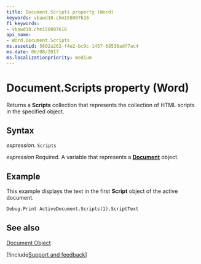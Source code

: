 ```yaml
---
title: Document.Scripts property (Word)
keywords: vbawd10.chm158007616
f1_keywords:
- vbawd10.chm158007616
api_name:
- Word.Document.Scripts
ms.assetid: 5602a262-f4e2-bc9c-1457-68536adf7ac4
ms.date: 06/08/2017
ms.localizationpriority: medium
---
```



# Document.Scripts property (Word)

Returns a **Scripts** collection that represents the collection of HTML scripts in the specified object.


## Syntax

_expression_. `Scripts`

_expression_ Required. A variable that represents a **[Document](Word.Document.md)** object.


## Example

This example displays the text in the first **Script** object of the active document.


```vb
Debug.Print ActiveDocument.Scripts(1).ScriptText
```


## See also


[Document Object](Word.Document.md)

[!include[Support and feedback](~/includes/feedback-boilerplate.md)]